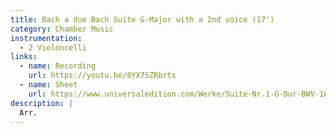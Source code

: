 ```yaml
---
title: Bach a due Bach Suite G-Major with a 2nd voice (17')
category: Chamber Music
instrumentation:
  - 2 Violoncelli
links:
  - name: Recording
    url: https://youtu.be/8YX7SZRbrts
  - name: Sheet
    url: https://www.universaledition.com/Werke/Suite-Nr.1-G-Dur-BWV-1007/P0315352
description: |
  Arr.
---
```

